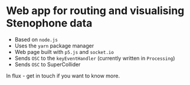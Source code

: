 # Web app for routing and visualising Stenophone data

- Based on `node.js`
- Uses the `yarn` package manager
- Web page built with `p5.js` and `socket.io`
- Sends `OSC` to the `keyEventHandler` (currently written in `Processing`)
- Sends `OSC` to SuperCollider

In flux - get in touch if you want to know more.